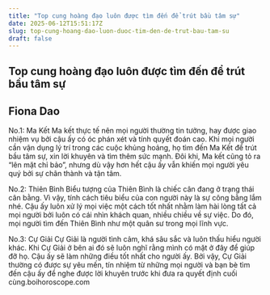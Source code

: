 ```yaml
---
title: "Top cung hoàng đạo luôn được tìm đến để trút bầu tâm sự"
date: 2025-06-12T15:51:17Z
slug: top-cung-hoang-dao-luon-duoc-tim-den-de-trut-bau-tam-su
draft: false
---
```


## Top cung hoàng đạo luôn được tìm đến để trút bầu tâm sự

## Fiona Dao

No.1: Ma Kết
Ma kết thực tế nên mọi người thường tin tưởng, hay được giao nhiệm vụ bởi cậu ấy có óc phán xét và tính quyết đoán cao. Khi mọi người cần vận dụng lý trí trong các cuộc khủng hoảng, họ tìm đến Ma Kết để trút bầu tâm sự, xin lời khuyên và tìm thêm sức mạnh. Đôi khi, Ma kết cũng tỏ ra “lên mặt chỉ bảo”, nhưng dù vậy hơn hết cậu ấy vẫn khiến mọi người yêu quý bởi sự chân thành và tận tâm.
 
No.2: Thiên Bình
Biểu tượng của Thiên Bình là chiếc cân đang ở trạng thái cân bằng. Vì vậy, tính cách tiêu biểu của con người này là sự công bằng lắm nhé. Cậu ấy luôn xử lý mọi việc một cách tốt nhất nhằm làm hài lòng tất cả mọi người bởi luôn có cái nhìn khách quan, nhiều chiều về sự việc. Do đó, mọi người tìm đến Thiên Bình như một quân sư trong mọi lĩnh vực.
 
No.3: Cự Giải
Cự Giải là người tình cảm, khá sâu sắc và luôn thấu hiểu người khác. Khi Cự Giải ở bên ai đó sẽ luôn nghĩ rằng mình có mặt ở đây để giúp đỡ họ. Cậu ấy sẽ làm những điều tốt nhất cho người ấy. Bởi vậy, Cự Giải thường có được sự yêu mến, tín nhiệm từ những mọi người và bạn bè tìm đến cậu ấy để nghe được lời khuyên trước khi đưa ra quyết định cuối cùng.boihoroscope.com